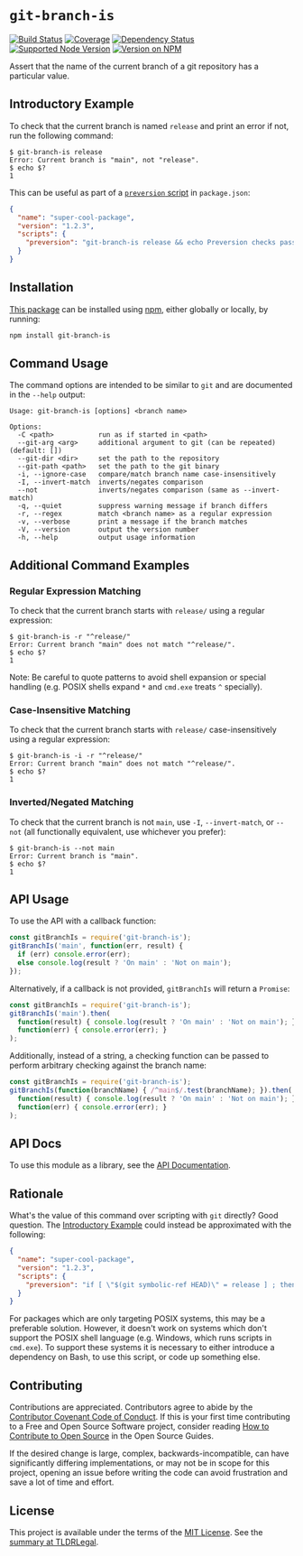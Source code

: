 `git-branch-is`
===============

[![Build Status](https://img.shields.io/github/actions/workflow/status/kevinoid/git-branch-is/node.js.yml?branch=main&style=flat&label=build)](https://github.com/kevinoid/git-branch-is/actions?query=branch%3Amain)
[![Coverage](https://img.shields.io/codecov/c/github/kevinoid/git-branch-is.svg?style=flat)](https://codecov.io/github/kevinoid/git-branch-is?branch=main)
[![Dependency Status](https://img.shields.io/david/kevinoid/git-branch-is.svg?style=flat)](https://david-dm.org/kevinoid/git-branch-is)
[![Supported Node Version](https://img.shields.io/node/v/git-branch-is.svg?style=flat)](https://www.npmjs.com/package/git-branch-is)
[![Version on NPM](https://img.shields.io/npm/v/git-branch-is.svg?style=flat)](https://www.npmjs.com/package/git-branch-is)

Assert that the name of the current branch of a git repository has a particular value.

## Introductory Example

To check that the current branch is named `release` and print an error if not,
run the following command:

```
$ git-branch-is release
Error: Current branch is "main", not "release".
$ echo $?
1
```

This can be useful as part of a [`preversion`
script](https://docs.npmjs.com/cli/version) in `package.json`:

```json
{
  "name": "super-cool-package",
  "version": "1.2.3",
  "scripts": {
    "preversion": "git-branch-is release && echo Preversion checks passed."
  }
}
```

## Installation

[This package](https://www.npmjs.com/package/browserify) can be installed
using [npm](https://www.npmjs.com/), either globally or locally, by running:

```sh
npm install git-branch-is
```

## Command Usage

The command options are intended to be similar to `git` and are documented in
the `--help` output:

```
Usage: git-branch-is [options] <branch name>

Options:
  -C <path>           run as if started in <path>
  --git-arg <arg>     additional argument to git (can be repeated) (default: [])
  --git-dir <dir>     set the path to the repository
  --git-path <path>   set the path to the git binary
  -i, --ignore-case   compare/match branch name case-insensitively
  -I, --invert-match  inverts/negates comparison
  --not               inverts/negates comparison (same as --invert-match)
  -q, --quiet         suppress warning message if branch differs
  -r, --regex         match <branch name> as a regular expression
  -v, --verbose       print a message if the branch matches
  -V, --version       output the version number
  -h, --help          output usage information
```

## Additional Command Examples

### Regular Expression Matching

To check that the current branch starts with `release/` using a regular
expression:

```
$ git-branch-is -r "^release/"
Error: Current branch "main" does not match "^release/".
$ echo $?
1
```

Note:  Be careful to quote patterns to avoid shell expansion or special
handling (e.g. POSIX shells expand `*` and `cmd.exe` treats `^` specially).

### Case-Insensitive Matching

To check that the current branch starts with `release/` case-insensitively
using a regular expression:

```
$ git-branch-is -i -r "^release/"
Error: Current branch "main" does not match "^release/".
$ echo $?
1
```

### Inverted/Negated Matching

To check that the current branch is not `main`, use `-I`, `--invert-match`,
or `--not` (all functionally equivalent, use whichever you prefer):

```
$ git-branch-is --not main
Error: Current branch is "main".
$ echo $?
1
```

## API Usage

To use the API with a callback function:

```js
const gitBranchIs = require('git-branch-is');
gitBranchIs('main', function(err, result) {
  if (err) console.error(err);
  else console.log(result ? 'On main' : 'Not on main');
});
```

Alternatively, if a callback is not provided, `gitBranchIs` will return a
`Promise`:

```js
const gitBranchIs = require('git-branch-is');
gitBranchIs('main').then(
  function(result) { console.log(result ? 'On main' : 'Not on main'); },
  function(err) { console.error(err); }
);
```

Additionally, instead of a string, a checking function can be passed to
perform arbitrary checking against the branch name:

```js
const gitBranchIs = require('git-branch-is');
gitBranchIs(function(branchName) { /^main$/.test(branchName); }).then(
  function(result) { console.log(result ? 'On main' : 'Not on main'); },
  function(err) { console.error(err); }
);
```

## API Docs

To use this module as a library, see the [API
Documentation](https://kevinoid.github.io/git-branch-is/api).

## Rationale

What's the value of this command over scripting with `git` directly?  Good
question.  The [Introductory Example](#introductory-example) could instead be
approximated with the following:

```json
{
  "name": "super-cool-package",
  "version": "1.2.3",
  "scripts": {
    "preversion": "if [ \"$(git symbolic-ref HEAD)\" = release ] ; then echo Preversion checks passed. ; else echo Error: Not on branch release. ; exit 1 ; fi"
  }
}
```

For packages which are only targeting POSIX systems, this may be a preferable
solution.  However, it doesn't work on systems which don't support the POSIX
shell language (e.g. Windows, which runs scripts in `cmd.exe`).  To support
these systems it is necessary to either introduce a dependency on Bash, to
use this script, or code up something else.

## Contributing

Contributions are appreciated.  Contributors agree to abide by the [Contributor
Covenant Code of
Conduct](https://www.contributor-covenant.org/version/1/4/code-of-conduct.html).
If this is your first time contributing to a Free and Open Source Software
project, consider reading [How to Contribute to Open
Source](https://opensource.guide/how-to-contribute/)
in the Open Source Guides.

If the desired change is large, complex, backwards-incompatible, can have
significantly differing implementations, or may not be in scope for this
project, opening an issue before writing the code can avoid frustration and
save a lot of time and effort.

## License

This project is available under the terms of the [MIT License](LICENSE.txt).
See the [summary at TLDRLegal](https://tldrlegal.com/license/mit-license).
